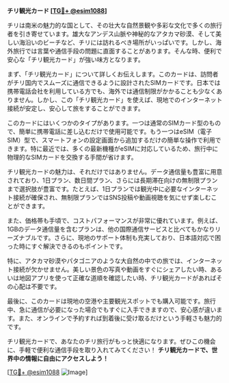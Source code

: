 **チリ観光カード [[TG💪+ @esim1088](https://t.me/s/esim1088)]**

チリは南米の魅力的な国として、その壮大な自然景観や多彩な文化で多くの旅行者を引き寄せています。雄大なアンデス山脈や神秘的なアタカマ砂漠、そして美しい海沿いのビーチなど、チリには訪れるべき場所がいっぱいです。しかし、海外旅行では言葉や通信手段の問題に直面することがあります。そんな時、便利で安心な「チリ観光カード」が強い味方となります。

まず、「チリ観光カード」について詳しくお伝えします。このカードは、訪問者がチリ国内でスムーズに通信できるように設計されたSIMカードです。日本では携帯電話会社を利用している方でも、海外では通信制限がかかることも少なくありません。しかし、この「チリ観光カード」を使えば、現地でのインターネット接続が安定し、安心して旅をすることができます。

このカードにはいくつかのタイプがあります。一つは通常のSIMカード型のもので、簡単に携帯電話に差し込むだけで使用可能です。もう一つはeSIM（電子SIM）型で、スマートフォンの設定画面から追加するだけの簡単な操作で利用できます。特に最近では、多くの最新機種がeSIMに対応しているため、旅行中に物理的なSIMカードを交換する手間が省けます。

チリ観光カードの魅力は、それだけではありません。データ通信量も豊富に用意されており、1日プラン、数日間プラン、さらには長期滞在向けの無制限プランまで選択肢が豊富です。たとえば、1日プランでは観光中に必要なインターネット接続が確保され、無制限プランではSNS投稿や動画視聴を気にせず楽しむことができます。

また、価格帯も手頃で、コストパフォーマンスが非常に優れています。例えば、1GBのデータ通信量を含むプランは、他の国際通信サービスと比べてもかなりリーズナブルです。さらに、現地のサポート体制も充実しており、日本語対応で困った時にすぐ解決できるのもポイントです。

特に、アタカマ砂漠やパタゴニアのような大自然の中での旅では、インターネット接続が欠かせません。美しい景色の写真や動画をすぐにシェアしたい時、あるいは地図アプリを使って正確な道順を確認したい時、チリ観光カードがあればその心配は不要です。

最後に、このカードは現地の空港や主要観光スポットでも購入可能です。旅行中、急に通信が必要になった場合でもすぐに入手できますので、安心感が違います。また、オンラインで予約すれば到着後に受け取るだけという手軽さも魅力的です。

チリ観光カードで、あなたのチリ旅行がもっと快適になります。ぜひこの機会に、手軽で便利な通信手段を取り入れてみてください！ **チリ観光カードで、世界中の情報に自由にアクセスしよう！**

[[TG💪+ @esim1088](https://t.me/s/esim1088) ![Image](https://i.postimg.cc/Y0z9fWf4/image.png)]
